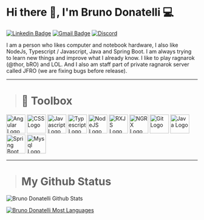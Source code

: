 # Hi there 👋, I'm Bruno Donatelli 💻

[![Linkedin Badge](https://img.shields.io/badge/-Bruno%20Donatelli-blue?style=flat-square&logo=Linkedin&logoColor=white)](https://www.linkedin.com/in/bruno-leit%C3%A3o-donatelli-32b327160/)
[![Gmail Badge](https://img.shields.io/badge/-Email-c14438?style=flat-square&logo=Gmail&logoColor=white)](mailto:bruno.donatelli17@gmail.com)
[![Discord](https://img.shields.io/badge/-Donatello%237820-7289da?style=flat-square&logo=Discord&logoColor=white)](https://discord.com)


I am a person who likes computer and notebook hardware, I also like NodeJs, Typescript / Javascript, Java and Spring Boot.
I am always trying to learn new things and improve what I already know.
I like to play ragnarok (@thor, bRO) and LOL. And I also am staff part of private ragnarok server called JFRO (we are fixing bugs before release).


--------


># 🧰 Toolbox

<img src="https://cdn.worldvectorlogo.com/logos/angular-icon-1.svg" alt="Angular Logo" width="50" height="50"/>&nbsp;<img src="https://cdn.worldvectorlogo.com/logos/css3.svg" alt="CSS Logo" width="50" height="50"/>&nbsp;<img src="https://cdn.worldvectorlogo.com/logos/logo-javascript.svg" alt="Javascript Logo" width="50" height="50"/>&nbsp;<img src="https://cdn.worldvectorlogo.com/logos/typescript.svg" alt="Typescript Logo" width="50" height="50"/>&nbsp;<img src="https://cdn.worldvectorlogo.com/logos/nodejs-icon.svg" alt="NodeJS Logo" width="50" height="50"/>&nbsp;<img src="https://cdn.worldvectorlogo.com/logos/rxjs-1.svg" alt="RXJS Logo" width="50" height="50"/>&nbsp;<img src="https://cdn.worldvectorlogo.com/logos/ngrx.svg" alt="NGRX Logo" width="50" height="50"/>&nbsp;<img src="https://cdn.worldvectorlogo.com/logos/git-icon.svg" alt="Git Logo" width="50" height="50"/>&nbsp;<img src="https://cdn.worldvectorlogo.com/logos/java-4.svg" alt="Java Logo" width="50" height="50"/>&nbsp;<img src="https://cdn.worldvectorlogo.com/logos/spring-3.svg" alt="Spring Boot Logo" width="50" height="50"/>&nbsp;<img src="https://cdn.worldvectorlogo.com/logos/mysql-6.svg" alt="Mysql Logo" width="50" height="50"/>


--------


># My Github Status


![Bruno Donatelli Github Stats](https://github-readme-stats.vercel.app/api?username=brunoredes&show_icons=true&theme=dracula)

[![Bruno Donatelli Most Languages](https://github-readme-stats.vercel.app/api/top-langs/?username=brunoredes&hide=css,html&layout=compact&theme=dracula)](https://github.com/anuraghazra/github-readme-stats)



<!--
**brunoredes/brunoredes** is a ✨ _special_ ✨ repository because its `README.md` (this file) appears on your GitHub profile.
[![Top Langs](https://github-readme-stats.vercel.app/api/top-langs/?username=brunoredes&hide=css,html&layout=compact)](https://github.com/anuraghazra/github-readme-stats)

Here are some ideas to get you started:

- 🔭 I’m currently working on ...
- 🌱 I’m currently learning ...
- 👯 I’m looking to collaborate on ...
- 🤔 I’m looking for help with ...
- 💬 Ask me about ...
- 📫 How to reach me: ...
- 😄 Pronouns: ...
- ⚡ Fun fact: ...
-->
